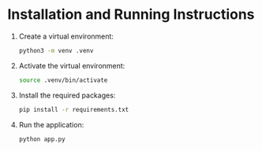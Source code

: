# Installation and Running Instructions

1. Create a virtual environment:
   ```bash
   python3 -m venv .venv
   ```

2. Activate the virtual environment:
   ```bash
   source .venv/bin/activate
   ```

3. Install the required packages:
   ```bash
   pip install -r requirements.txt
   ```

4. Run the application:
   ```bash
   python app.py
   ```